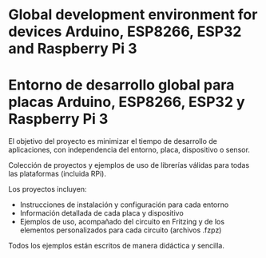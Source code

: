 # Global development environment for devices Arduino, ESP8266, ESP32 and Raspberry Pi 3
# Entorno de desarrollo global para placas Arduino, ESP8266, ESP32 y Raspberry Pi 3
El objetivo del proyecto es minimizar el tiempo de desarrollo de aplicaciones, con independencia del entorno, placa, dispositivo o sensor.

Colección de proyectos y ejemplos de uso de librerías válidas para todas las plataformas (incluida RPi).

Los proyectos incluyen:
- Instrucciones de instalación y configuración para cada entorno
- Información detallada de cada placa y dispositivo
- Ejemplos de uso, acompañado del circuito en Fritzing y de los elementos personalizados para cada circuito (archivos .fzpz)

Todos los ejemplos están escritos de manera didáctica y sencilla.
